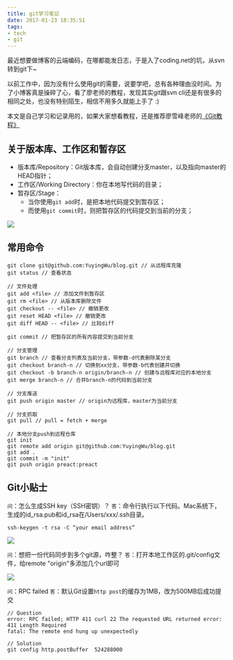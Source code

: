 ```yaml
---
title: git学习笔记
date: 2017-01-23 18:35:51
tags:
- tech
- git
---
```

最近想要做博客的云端编码，在哪都能发日志，于是入了coding.net的坑，从svn转到git下~

以前工作中，因为没有什么使用git的需要，说要学吧，总有各种理由没时间。为了小博客真是操碎了心，看了廖老师的教程，发现其实git跟svn cli还是有很多的相同之处，也没有特别陌生，相信不用多久就能上手了 :)

本文是自己学习和记录用的，如果大家想看教程，还是推荐廖雪峰老师的[《Git教程》](http://www.liaoxuefeng.com/wiki/0013739516305929606dd18361248578c67b8067c8c017b000)
<!-- more -->
## 关于版本库、工作区和暂存区
* 版本库/Repository：Git版本库，会自动创建分支master，以及指向master的HEAD指针；
* 工作区/Working Directory：你在本地写代码的目录；
* 暂存区/Stage：
	* 当你使用`git add`时，是把本地代码提交到暂存区；
	* 而使用`git commit`时，则把暂存区的代码提交到当前的分支；

![](http://cdn.sinacloud.net/woodysblog/git/git.jpg)

## 常用命令

```
git clone git@github.com:YuyingWu/blog.git // 从远程库克隆
git status // 查看状态

// 文件处理
git add <file> // 添加文件到暂存区
git rm <file> // 从版本库删除文件
git checkout -- <file> // 撤销更改
git reset HEAD <file> // 撤销更改
git diff HEAD -- <file> // 比较diff

git commit // 把暂存区的所有内容提交到当前分支

// 分支管理
git branch // 查看分支列表及当前分支，带参数-d代表删除某分支
git checkout branch-n // 切换到xx分支，带参数-b代表创建并切换
git checkout -b branch-n origin/branch-n // 创建与远程库对应的本地分支
git merge branch-n // 合并branch-n的代码到当前分支

// 分支推送
git push origin master // origin为远程库，master为当前分支

// 分支抓取
git pull // pull = fetch + merge

// 本地分支push到远程仓库
git init
git remote add origin git@github.com:YuyingWu/blog.git
git add .
git commit -m "init"
git push origin preact:preact
```

## Git小贴士

`问`：怎么生成SSH key（SSH密钥）？
`答`：命令行执行以下代码。Mac系统下，生成的id_rsa.pub和id_rsa在/Users/xxx/.ssh目录。
```
ssh-keygen -t rsa -C “your email address”
```

![](http://cdn.sinacloud.net/woodysblog/git/ssh.png)

`问`：想把一份代码同步到多个git源，咋整？
`答`：打开本地工作区的.git/config文件，给remote "origin"多添加几个url即可

![](http://cdn.sinacloud.net/woodysblog/git/remote.png)

`问`：RPC failed
`答`：默认Git设置`http post`的缓存为1MB，改为500MB后成功提交

```
// Question
error: RPC failed; HTTP 411 curl 22 The requested URL returned error: 411 Length Required
fatal: The remote end hung up unexpectedly

// Solution
git config http.postBuffer  524288000
```
